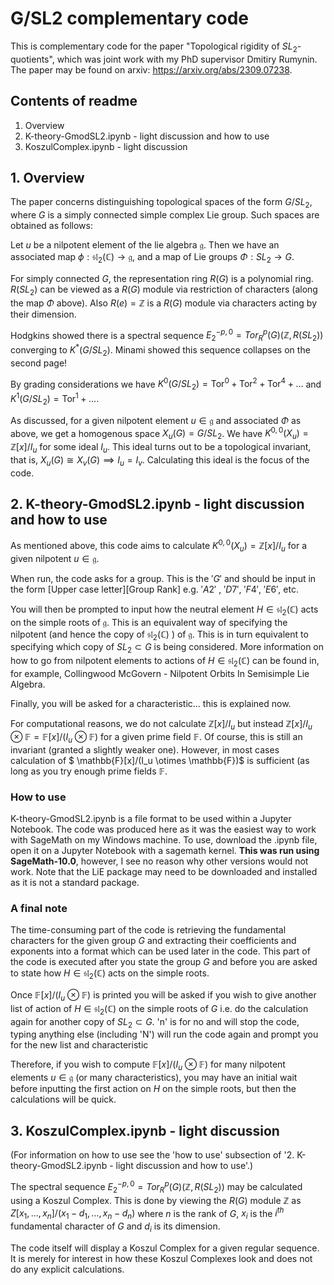 # G/SL2 complementary code 

This is complementary code for the paper "Topological rigidity of $SL_2$-quotients", which was joint work with my PhD supervisor Dmitiry Rumynin.
The paper may be found on arxiv: https://arxiv.org/abs/2309.07238.

## Contents of readme 

1. Overview
2. K-theory-GmodSL2.ipynb - light discussion and how to use
3. KoszulComplex.ipynb - light discussion

## 1. Overview

The paper concerns distinguishing topological spaces of the form $G/SL_2$, where $G$ is a simply connected simple complex Lie group. Such spaces are obtained as follows:

Let $u$ be a nilpotent element of the lie algebra $\mathfrak{g}$. Then we have an associated map $\phi: \mathfrak{sl}_2(\mathbb{C}) \rightarrow \mathfrak{g}$, and a map of Lie groups $\Phi: SL_2 \rightarrow G$. 

For simply connected $G$, the representation ring $R(G)$ is a polynomial ring. $R(SL_2)$ can be viewed as a $R(G)$ module via restriction of characters (along the map $\Phi$ above).
Also $R(e) = \mathbb{Z}$ is a $R(G)$ module via characters acting by their dimension.

Hodgkins showed there is a spectral sequence $E_2^{-p,0} = Tor^{p}_R(G)(\mathbb{Z},R(SL_2))$ converging to $K^*(G/SL_2)$. Minami showed this sequence collapses on the second page!

By grading considerations we have $K^0(G/SL_2) = \text{Tor}^0 + \text{Tor}^2 + \text{Tor}^4 + \ldots$ and $K^1(G/SL_2) = \text{Tor}^1 + \ldots$.

As discussed, for a given nilpotent element $u \in \mathfrak{g}$ and associated $\Phi$ as above, we get a homogenous space $X_u(G) = G/SL_2$. We have $K^{0,0}(X_u) = \mathbb{Z}[x]/I_u$ for some ideal $I_u$. This ideal turns out to be a topological invariant, that is, $X_u(G) \cong X_v(G) \implies I_u = I_v$. Calculating this ideal is the focus of the code.

## 2. K-theory-GmodSL2.ipynb - light discussion and how to use

As mentioned above, this code aims to calculate $K^{0,0}(X_u) = \mathbb{Z}[x]/I_u$ for a given nilpotent $u \in \mathfrak{g}$. 

When run, the code asks for a group. This is the $'G'$ and should be input in the form [Upper case letter][Group Rank] e.g. $'A2'$ , $'D7'$, $'F4'$, $'E6'$, etc. 

You will then be prompted to input how the neutral element $H \in \mathfrak{sl}_2(\mathbb{C})$ acts on the simple roots of $\mathfrak{g}$. This is an equivalent way of specifying the nilpotent (and hence the copy of $\mathfrak{sl}_2(\mathbb{C})$ ) of $\mathfrak{g}$. This is in turn equivalent to specifying which copy of $SL_2 \subset G$ is being considered. More information on how to go from nilpotent elements to actions of $H \in \mathfrak{sl}_2(\mathbb{C})$ can be found in, for example, Collingwood McGovern - Nilpotent Orbits In Semisimple Lie Algebra.

Finally, you will be asked for a characteristic... this is explained now. 

For computational reasons, we do not calculate $\mathbb{Z}[x]/I_u$ but instead $\mathbb{Z}[x]/I_u \otimes \mathbb{F} = \mathbb{F}[x]/(I_u \otimes \mathbb{F})$ for a given prime field $\mathbb{F}$. Of course, this is still an invariant (granted a slightly weaker one). However, in most cases calculation of $ \mathbb{F}[x]/(I_u \otimes \mathbb{F})$ is sufficient (as long as you try enough prime fields $\mathbb{F}$. 

### How to use

K-theory-GmodSL2.ipynb is a file format to be used within a Jupyter Notebook. The code was produced here as it was the easiest way to work with SageMath on my Windows machine. To use, download the .ipynb file, open it on a Jupyter Notebook with a sagemath kernel. **This was run using SageMath-10.0**, however, I see no reason why other versions would not work. Note that the LiE package may need to be downloaded and installed as it is not a standard package. 


### A final note

The time-consuming part of the code is retrieving the fundamental characters for the given group $G$ and extracting their coefficients and exponents into a format which can be used later in the code. This part of the code is executed after you state the group $G$ and before you are asked to state how $H \in \mathfrak{sl}_2(\mathbb{C})$ acts on the simple roots. 

Once $\mathbb{F}[x]/(I_u \otimes \mathbb{F})$ is printed you will be asked if you wish to give another list of action of $H \in \mathfrak{sl}_2(\mathbb{C})$ on the simple roots of $G$ i.e. do the calculation again for another copy of $SL_2 \subset G$. 'n' is for no and
will stop the code, typing anything else (including 'N') will run the code again and prompt you for the new list and characteristic

Therefore, if you wish to compute $\mathbb{F}[x]/(I_u \otimes \mathbb{F})$ for many nilpotent elements $u \in \mathfrak{g}$ (or many characteristics), you may have an initial wait before inputting the first action on $H$ on the simple roots, but then the calculations will be quick.

## 3. KoszulComplex.ipynb - light discussion 

(For information on how to use see the 'how to use' subsection of '2. K-theory-GmodSL2.ipynb - light discussion and how to use'.)

The spectral sequence $E_2^{-p,0} = Tor^{p}_R(G)(\mathbb{Z},R(SL_2))$ may be calculated using a Koszul Complex. This is done by viewing the $R(G)$ module $\mathbb{Z}$ as $Z[x_1,\ldots,x_n]/(x_1-d_1,\ldots,x_n-d_n)$ where $n$ is the rank of $G$, $x_i$ is the $i^{th}$ fundamental character of $G$ and $d_i$ is its dimension.

The code itself will display a Koszul Complex for a given regular sequence. It is merely for interest in how these Koszul Complexes look and does not do any explicit calculations. 

